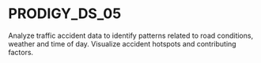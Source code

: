 # PRODIGY_DS_05
Analyze traffic accident data to identify patterns related to road conditions, weather and time of day. Visualize accident hotspots and contributing factors.
